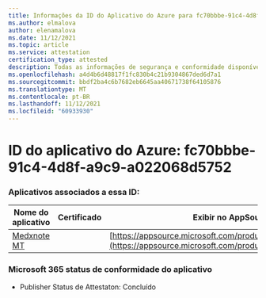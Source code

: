 ```yaml
---
title: Informações da ID do Aplicativo do Azure para fc70bbbe-91c4-4d8f-a9c9-a022068d5752
ms.author: elmalova
author: elenamalova
ms.date: 11/12/2021
ms.topic: article
ms.service: attestation
certification_type: attested
description: Todas as informações de segurança e conformidade disponíveis para fc70bbbe-91c4-4d8f-a9c9-a022068d5752.
ms.openlocfilehash: a4d4b6d48817f1fc830b4c21b9304867ded6d7a1
ms.sourcegitcommit: bbdf2ba4c6b7682eb6645aa40671738f64105876
ms.translationtype: MT
ms.contentlocale: pt-BR
ms.lasthandoff: 11/12/2021
ms.locfileid: "60933930"
---
```

# <a name="azure-app-id-fc70bbbe-91c4-4d8f-a9c9-a022068d5752"></a>ID do aplicativo do Azure: fc70bbbe-91c4-4d8f-a9c9-a022068d5752


### <a name="apps-associated-with-this-id"></a>Aplicativos associados a essa ID:
| **Nome do aplicativo** | **Certificado** | **Exibir no AppSource** |
|--------------|---------------|-----------------------|
| [Medxnote MT](https://docs.microsoft.com/microsoft-365-app-certification/forward/WA200001823) |  | [https://appsource.microsoft.com/product/office/WA200001823](https://appsource.microsoft.com/product/office/WA200001823) |

### <a name="microsoft-365-app-compliance-status"></a>Microsoft 365 status de conformidade do aplicativo
- Publisher Status de Attestaton: Concluído
